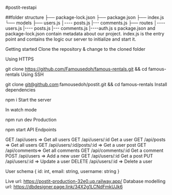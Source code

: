 #postit-restapi

##folder structure
├── package-lock.json
├── package.json
├── index.js
└── models
    ├── users.js
    │---- posts.js
    |--- comments.js
    ├── routes
    │---- users.js
    |---- posts.js
    |--- comments.js
    |----auth.js
    s
package.json and package-lock.json contain metadata about our project.
index.js is the entry point and contains the logic our server to initialize and start it.

Getting started
Clone the repository & change to the cloned folder

Using HTTPS

git clone https://github.com/Famousedoh/famous-rentals.git && cd famous-rentals
Using SSH

git clone git@github.com:famousedoh/postit.git && cd famous-rentals
Install dependencies

npm i
Start the server

In watch mode

npm run dev
Production

npm start
API Endpoints

GET /api/users => Get all users
GET /api/users/:id Get a user
GET /api/posts => Get all users
GET /api/users/:id/posts/:id => Get a user post
GET /api/comments=> Get all comments
GET /api/comments/:id Get a comment
POST /api/users => Add a new user
GET /api/users/:id Get a post
PUT /api/users/:id => Update a user
DELETE /api/users/:id => Delete a user

User schema
{
  id: int,
  email: string,
  username: string
}

Live url: https://postit-production-32e0.up.railway.app/
Database modelling url: https://dbdesigner.page.link/34X2g1LCNdFmkUJk6
